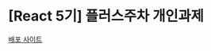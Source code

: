 # [React 5기] 플러스주차 개인과제
[배포 사이트](https://typescript-practice-kpa6sr3r9-jonghas-projects-7ba6a7f1.vercel.app/)
